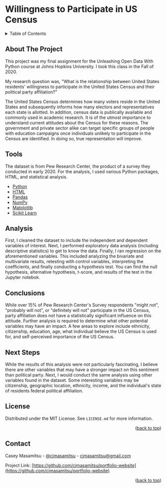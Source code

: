 # Willingness to Participate in US Census

<!-- TABLE OF CONTENTS -->
<details>
  <summary>Table of Contents</summary>
  <ol>
    <li><a href="#about-the-project">About the Project</a></li>
    <li><a href="#tools">Tools</a></li>
    <li><a href="#analysis">Analysis</a></li>
    <li><a href="#conclusions">Conclusions</a></li>
    <li><a href="#next-steps">Next Steps</a></li>
    <li><a href="#license">License</a></li>
    <li><a href="#contact">Contact</a></li>
  </ol>
</details>

<!-- ABOUT THE PROJECT -->
## About The Project
This project was my final assignment for the Unleashing Open Data With Python course at Johns Hopkins University. I took this class in the Fall of 2020. 

My research question was, "What is the relationship between United States residents' willingness to participate in the United States Census and their political party affiliation?"

The United States Census determines how many voters reside in the United States and subsequently informs how many electors and representatives each state is allotted. In addition, census data is publically available and commonly used in academic research. It is of the utmost importance to understand current attitudes about the Census for these reasons. The government and private sector alike can target specific groups of people with education campaigns once individuals unlikely to participate in the Census are identified. In doing so, true representation will improve.

<!-- Tools -->
## Tools
The dataset is from Pew Research Center, the product of a survey they conducted in early 2020. For the analysis, I used various Python packages, HTML, and statistical analysis. 
* [Python](https://www.python.org/doc/)
* [HTML](https://developer.mozilla.org/en-US/docs/Web/HTML)
* [Pandas](https://pandas.pydata.org/docs/)
* [NumPy](https://numpy.org/doc/)
* [Matplotlib](https://matplotlib.org/stable/devel/index)
* [Scikit Learn](https://scikit-learn.org/stable/)

<!-- Analysis -->
## Analysis
First, I cleaned the dataset to include the independent and dependent variables of interest. Next, I performed exploratory data analysis (including descriptive statistics) to get to know the data. Finally, I ran regression on the aforementioned variables. This included analyzing the bivariate and multivariate results, retesting with control variables, interpreting the coefficients, and finally conducting a hypothesis test. You can find the null hypothesis, alternative hypothesis, t-score, and results of the test in the Jupyter notebok.

<!-- Conclusions -->
## Conclusions
While over 15% of Pew Research Center's Survey respondents "might not", "probably will not", or "definitely will not" participate in the US Census, party affiliation does not have a statistically significant influence on this attitude. Further analysis is required to determine what other potential variables may have an impact. A few areas to explore include ethnicity, citizenship, education, age, what individual believe the US Census is used for, and self-perceived importance of the US Census.

<!-- Next Steps -->
## Next Steps
While the results of this analysis were not particularly fascinating, I believe there are other variables that may have a stronger impact on this sentiment than political party. Next, I would conduct the same analysis using other variables found in the dataset. Some interesting variables may be citizenship, geographic location, ethnicity, income, and the individual's state of residents federal political affiliation.

<!-- LICENSE -->
## License

Distributed under the MIT License. See `LICENSE.md` for more information.

<p align="right">(<a href="#top">back to top</a>)</p>

<!-- CONTACT -->
## Contact

Casey Masamitsu - [@cjmasamitsu](https://twitter.com/cjmasamitsu) - cjmasamitsu@gmail.com

Project Link: [https://github.com/cjmasamitsu/portfolio-website](https://github.com/cjmasamitsu/portfolio-website)

<p align="right">(<a href="#top">back to top</a>)</p>

